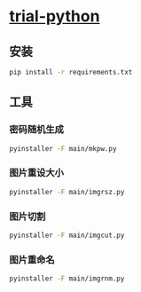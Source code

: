 # [trial-python](https://github.com/chaosannals/trial-python)

## 安装

```bash
pip install -r requirements.txt
```

## 工具

### 密码随机生成

```sh
pyinstaller -F main/mkpw.py
```

### 图片重设大小

```sh
pyinstaller -F main/imgrsz.py
```

### 图片切割

```sh
pyinstaller -F main/imgcut.py
```

### 图片重命名

```sh
pyinstaller -F main/imgrnm.py
```

